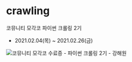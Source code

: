 # crawling
코뮤니티 모각코 파이썬 크롤링 2기
* 2021.02.04(목) ~ 2021.02.26(금)

![코뮤니티 모각코  수료증 - 파이썬 크롤링 2기 - 강해원](https://user-images.githubusercontent.com/67379144/151699450-52c958c1-7295-4bb7-bfd3-f533e502f53c.png)
